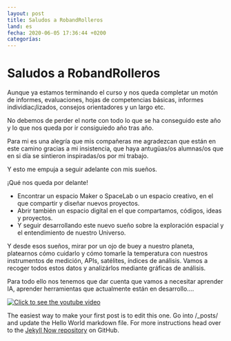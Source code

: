 ```yaml
---
layout: post
title: Saludos a RobandRolleros
land: es
fecha: 2020-06-05 17:36:44 +0200
categorías:
---
```

# Saludos a RobandRolleros

Aunque ya estamos terminando el curso y nos queda completar un motón de informes, evaluaciones, hojas de competencias básicas, informes individiac¡lizados, consejos orientadores y un largo etc. 

No debemos de perder el norte con todo lo que se ha conseguido este año y lo que nos queda por ir consiguiedo año tras año.

Para mi es una alegría que mis compañeras me agradezcan que están en este camino gracias a mi insistencia, que haya antugüas/os alumnas/os que en si día se sintieron inspiradas/os por mi trabajo. 

Y esto me empuja a seguir adelante con mis sueños.

¡Qué nos queda por delante! 
- Encontrar un espacio Maker o SpaceLab o un espacio creativo, en el que compartir y diseñar nuevos proyectos.
- Abrir también un espacio digital en el que compartamos, códigos, ideas y proyectos. 
- Y seguir desarrollando este nuevo sueño sobre la exploración espacial y el entendimiento de nuestro Universo.

Y desde esos sueños, mirar por un ojo de buey a nuestro planeta, platearnos cómo cuidarlo y cómo tomarle la temperatura con nuestros instrumentos de medición, APIs, satélites, índices de análisis. Vamos a recoger todos estos datos y analizárlos mediante gráficas de análisis.

Para todo ello nos tenemos que dar cuenta que vamos a necesitar aprender IA, aprender herramientas que actualmente están en desarrollo....  

[![Click to see the youtube video](http://img.youtube.com/vi/pp1sCTNUJmk/0.jpg)](https://youtu.be/pp1sCTNUJmk)

The easiest way to make your first post is to edit this one. Go into /_posts/ and update the Hello World markdown file. For more instructions head over to the [Jekyll Now repository](https://github.com/barryclark/jekyll-now) on GitHub.
